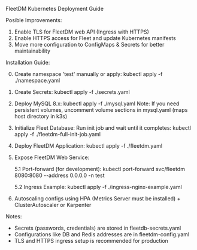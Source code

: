 FleetDM Kubernetes Deployment Guide

Posible Improvements:
1. Enable TLS for FleetDM web API (Ingress with HTTPS)
2. Enable HTTPS access for Fleet and update Kubernetes manifests
3. Move more configuration to ConfigMaps & Secrets for better maintainability

Installation Guide:

0. Create namespace 'test' manually or apply:
   kubectl apply -f ./namespace.yaml

1. Create Secrets:
   kubectl apply -f ./secrets.yaml

2. Deploy MySQL 8.x:
   kubectl apply -f ./mysql.yaml
   Note: If you need persistent volumes, uncomment volume sections in mysql.yaml (maps host directory in k3s)

3. Initialize Fleet Database:
   Run init job and wait until it completes:
   kubectl apply -f ./fleetdm-full-init-job.yaml

4. Deploy FleetDM Application:
   kubectl apply -f ./fleetdm.yaml

5. Expose FleetDM Web Service:

   5.1 Port-forward (for development):
       kubectl port-forward svc/fleetdm 8080:8080 --address 0.0.0.0 -n test

   5.2 Ingress Example:
       kubectl apply -f ./ingress-nginx-example.yaml

6. Autoscaling configs using HPA (Metrics Server must be installed) + ClusterAutoscaler or Karpenter

Notes:
- Secrets (passwords, credentials) are stored in fleetdb-secrets.yaml
- Configurations like DB and Redis addresses are in fleetdm-config.yaml
- TLS and HTTPS ingress setup is recommended for production
